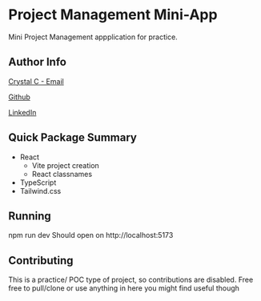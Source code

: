 # Project Management Mini-App

Mini Project Management appplication for practice.

## Author Info

[Crystal C - Email](mailto:crystal.m.clark@proton.me)

[Github](https://github.com/Only-of-Type)

[LinkedIn](https://www.linkedin.com/in/crystal-clark)

## Quick Package Summary

- React
  - Vite project creation
  - React classnames
- TypeScript
- Tailwind.css

## Running

npm run dev
Should open on http://localhost:5173

## Contributing

This is a practice/ POC type of project, so contributions are disabled. Free free to pull/clone or use anything in here you might find useful though

